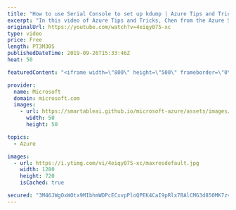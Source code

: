 ```yaml
---
title: "How to use Serial Console to set up kdump | Azure Tips and Tricks"
excerpt: "In this video of Azure Tips and Tricks, Chen from the Azure Serial Console team will show you how to configure your kdump on your virtual machine. Kdump is a powerful utility that can be used to take memory dumps upon a VM crash, allowing you to inspect the contents of memory at a later time during low-level"
originalUrl: https://youtube.com/watch?v=4eiqy075-xc
type: video
price: Free
length: PT3M30S
publishedDateTime: 2019-09-26T15:33:46Z
heat: 50

featuredContent: "<iframe width=\"800\" height=\"500\" frameborder=\"0\" src=\"https://www.youtube.com/embed/4eiqy075-xc\" allow=\"accelerometer; autoplay; encrypted-media; gyroscope; picture-in-picture\" allowfullscreen></iframe>"

provider:
  name: Microsoft
  domain: microsoft.com
  images:
    - url: https://smartableai.github.io/microsoft-azure/assets/images/organizations/microsoft.com-50x50.jpg
      width: 50
      height: 50

topics:
  - Azure

images:
  - url: https://i.ytimg.com/vi/4eiqy075-xc/maxresdefault.jpg
    width: 1280
    height: 720
    isCached: true

secured: "3M46JWgOxWOtx9MIbhmWDPcECxvpPloQPEK4CaI9pRlx7BAlCMG3d850MK7zv/KmlIB9/TYOEpCh59O48W/s2A5cSB1RXD8R1PnAUZ1rRpi4sg78RhVUySB/SCh+2Z4WsHKYRxkwJKvbPXP80zgyqxta+cNsmZbmdi4xe2pLkPOBHhFZ3mPLxcwmYxCoSTluuZw9U6Vvu8kXX3YlUv3Fh1K351SnuT8aCp/wp4r+JXK1tcCjX6aeYZStRrSVkNxmN7XPy8xx4ZTsfMCaRksZ3Pm/wLUJkFWqvDkXc4uxrJDHKf9btXpZYz9osELnezorAN1ooDtoUOWqITJyodtIurFxSzMN0GaufCtqwJOZhOCyIfXBV52TuEgHWT3bBMWeYdH3i4Se6MiBG5W8NQnMmmkfpQMA/rlqUil8QrzHXN0=;K4t5Sju5a+2vjBK9aDUODQ=="
---
```


